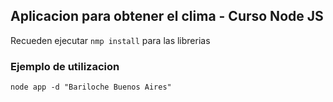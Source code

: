 ## Aplicacion para obtener el clima - Curso Node JS

Recueden ejecutar ```nmp install``` para las librerias

### Ejemplo de utilizacion

```
node app -d "Bariloche Buenos Aires"
```